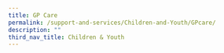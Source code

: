 ```yaml
---
title: GP Care
permalink: /support-and-services/Children-and-Youth/GPcare/
description: ""
third_nav_title: Children & Youth
---
```

